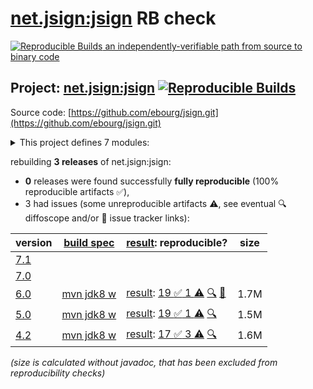 [net.jsign:jsign](https://central.sonatype.com/artifact/net.jsign/jsign/versions) RB check
=======

[![Reproducible Builds](https://reproducible-builds.org/images/logos/rb.svg) an independently-verifiable path from source to binary code](https://reproducible-builds.org/)

## Project: [net.jsign:jsign](https://central.sonatype.com/artifact/net.jsign/jsign/versions) [![Reproducible Builds](https://img.shields.io/endpoint?url=https://raw.githubusercontent.com/jvm-repo-rebuild/reproducible-central/master/content/net/jsign/badge.json)](https://github.com/jvm-repo-rebuild/reproducible-central/blob/master/content/net/jsign/README.md)

Source code: [https://github.com/ebourg/jsign.git](https://github.com/ebourg/jsign.git)

<details><summary>This project defines 7 modules:</summary>

* [net.jsign:jsign](https://central.sonatype.com/artifact/net.jsign/jsign/overview)
* [net.jsign:jsign-ant](https://central.sonatype.com/artifact/net.jsign/jsign-ant/overview)
* [net.jsign:jsign-cli](https://central.sonatype.com/artifact/net.jsign/jsign-cli/overview)
* [net.jsign:jsign-core](https://central.sonatype.com/artifact/net.jsign/jsign-core/overview)
* [net.jsign:jsign-gradle-plugin](https://central.sonatype.com/artifact/net.jsign/jsign-gradle-plugin/overview)
* [net.jsign:jsign-maven-plugin](https://central.sonatype.com/artifact/net.jsign/jsign-maven-plugin/overview)
* [net.jsign:jsign-parent](https://central.sonatype.com/artifact/net.jsign/jsign-parent/overview)
</details>

rebuilding **3 releases** of net.jsign:jsign:
- **0** releases were found successfully **fully reproducible** (100% reproducible artifacts :white_check_mark:),
- 3 had issues (some unreproducible artifacts :warning:, see eventual :mag: diffoscope and/or :memo: issue tracker links):

| version | [build spec](/BUILDSPEC.md) | [result](https://reproducible-builds.org/docs/jvm/): reproducible? | size |
| -- | --------- | ------ | -- |
| [7.1](https://central.sonatype.com/artifact/net.jsign/jsign/7.1/pom) | | | |
| [7.0](https://central.sonatype.com/artifact/net.jsign/jsign/7.0/pom) | | | |
| [6.0](https://central.sonatype.com/artifact/net.jsign/jsign/6.0/pom) | [mvn jdk8 w](jsign-6.0.buildspec) | [result](jsign-parent-6.0.buildinfo): [19 :white_check_mark:  1 :warning:](jsign-parent-6.0.buildcompare) [:mag:](jsign-parent-6.0.diffoscope) [:memo:](https://github.com/wvengen/proguard-maven-plugin/issues/279) | 1.7M |
| [5.0](https://central.sonatype.com/artifact/net.jsign/jsign/5.0/pom) | [mvn jdk8 w](jsign-5.0.buildspec) | [result](jsign-parent-5.0.buildinfo): [19 :white_check_mark:  1 :warning:](jsign-parent-5.0.buildcompare) [:mag:](jsign-parent-5.0.diffoscope) | 1.5M |
| [4.2](https://central.sonatype.com/artifact/net.jsign/jsign/4.2/pom) | [mvn jdk8 w](jsign-4.2.buildspec) | [result](jsign-parent-4.2.buildinfo): [17 :white_check_mark:  3 :warning:](jsign-parent-4.2.buildcompare) [:mag:](jsign-parent-4.2.diffoscope) | 1.6M |

<i>(size is calculated without javadoc, that has been excluded from reproducibility checks)</i>
